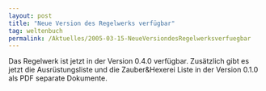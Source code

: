 ```yaml
---
layout: post
title: "Neue Version des Regelwerks verfügbar"
tag: weltenbuch
permalink: /Aktuelles/2005-03-15-NeueVersiondesRegelwerksverfuegbar
---
```


Das Regelwerk ist jetzt in der Version 0.4.0 verfügbar. Zusätzlich gibt es jetzt die Ausrüstungsliste und die Zauber&amp;Hexerei Liste in der Version 0.1.0 als PDF separate Dokumente.


